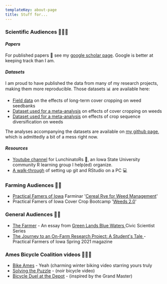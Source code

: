 ```yaml
---
templateKey: about-page
title: Stuff for...
---
```

### Scientific Audiences 👩🏾‍🔬

#### *Papers*

For published papers 📄 see my [google scholar page](https://scholar.google.com/citations?user=h4roCDAAAAAJ&hl=en). Google is better at keeping track than I am. 

#### *Datasets*

I am proud to have published the data from many of my research projects, making them more reproducible. Those datasets 📊 are available here:

* [Field data](https://iastate.figshare.com/articles/dataset/Long_Term_Cover_Cropping_Effects_on_Weed_Seedbanks/12762011/1) on the effects of long-term cover cropping on weed seedbanks
* [Dataset used for a meta-analysis](https://iastate.figshare.com/articles/dataset/Effect_of_cover_crops_on_weed_biomass_and_density_in_the_US_Midwest_Corn_Belt_meta-analysis_dataset/11933214) on effects of cover cropping on weeds
* [Dataset used for a meta-analysis](https://iastate.figshare.com/articles/dataset/Effect_of_crop_rotation_on_weed_biomass_and_density_literature_summary/7771010) on effects of crop sequence diversification on weeds

The analyses accompanying the datasets are available on [my github page](https://github.com/vanichols), which is admittedly a bit of a mess right now. 

#### *Resources*

* [Youtube channel](https://www.youtube.com/channel/UC2kj0UmZC6o_C27eASx1SJg) for LunchinatoRs 🥪, an Iowa State University community R learning group I help(ed) organize.
* [A walk-through](https://github.com/vanichols/dataManagement/blob/master/How-to-set-up-Github-with-RStudio.pdf) of setting up git and RStudio on a PC 💻

### Farming Audiences 👩‍🌾

* [Practical Famers of Iowa](https://practicalfarmers.org) Farminar '[Cereal Rye for Weed Management](https://www.youtube.com/watch?v=OClTW9B231c)'
* Practical Famers of Iowa Cover Crop Bootcamp '[Weeds 2.0](https://www.youtube.com/watch?v=VcYj-kGR5jg&feature=youtu.be)'

### General Audiences 👶🏽

* [The Farmer](https://greenlandsbluewaters.org/civic-scientists-series/#gina-nichols-iowa-state-university) - An essay from [Green Lands Blue Waters ](https://greenlandsbluewaters.org)Civic Scientist Series
* [The Journey to an On-Farm Research Project: A Student's Tale ](https://practicalfarmers.org/2021/04/the-journey-to-an-on-farm-research-project-a-student-s/)- Practical Farmers of Iowa Spring 2021 magazine

### Ames Bicycle Coalition videos 🚵🏾‍♂️

* [Bike Ames](https://youtu.be/0SDBH19fg9E) - Yeah (charming winter biking video starring yours truly
* [Solving the Puzzle](https://youtu.be/0SDBH19fg9E) - (noir bicycle video)
* [Bicycle Duel at the Depot](https://youtu.be/t3v3OrILYQM) - (inspired by the Grand Master)
